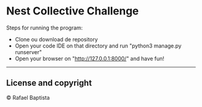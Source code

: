 # Nest Collective Challenge

Steps for running the program:
  - Clone ou download de repository
  - Open your code IDE on that directory and run "python3 manage.py runserver"
  - Open your browser on "http://127.0.0.1:8000/" and have fun!
  
---
 
## License and copyright

© Rafael Baptista

